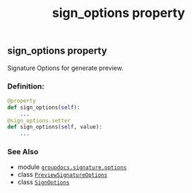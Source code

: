﻿---
title: sign_options property
second_title: GroupDocs.Signature for Python via .NET API References
description: 
type: docs
url: /python-net/groupdocs.signature.options/previewsignatureoptions/sign_options/
is_root: false
weight: 40
---

## sign_options property


Signature Options for generate preview.
### Definition:
```python
@property
def sign_options(self):
    ...
@sign_options.setter
def sign_options(self, value):
    ...
```

### See Also
* module [`groupdocs.signature.options`](../../)
* class [`PreviewSignatureOptions`](/signature/python-net/groupdocs.signature.options/previewsignatureoptions)
* class [`SignOptions`](/signature/python-net/groupdocs.signature.options/signoptions)
